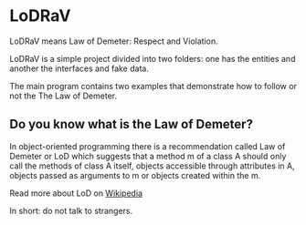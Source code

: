 # LoDRaV

LoDRaV means Law of Demeter: Respect and Violation.

LoDRaV is a simple project divided into two folders: one has the entities and another the interfaces and fake data.

The main program contains two examples that demonstrate how to follow or not the The Law of Demeter.

## Do you know what is the Law of Demeter?

In object-oriented programming there is a recommendation called Law of Demeter or LoD which suggests that a method m of a class A should only call the methods of class A itself, objects accessible through attributes in A, objects passed as arguments to m or objects created within the m.

Read more about LoD on [Wikipedia](https://en.wikipedia.org/wiki/Law_of_Demeter)

In short: do not talk to strangers.
